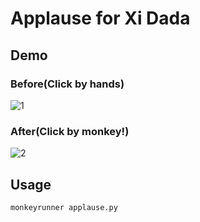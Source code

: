 # Applause for Xi Dada

## Demo

### Before(Click by hands)
![1](demo/before.gif)

### After(Click by monkey!)
![2](demo/after.gif)

## Usage

```
monkeyrunner applause.py
```
